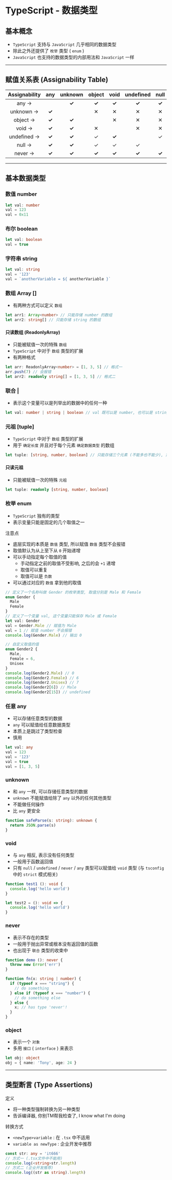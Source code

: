 # TypeScript - 数据类型



## 基本概念

- `TypeScript` 支持与 `JavaScript` 几乎相同的数据类型
- 除此之外还提供了 `枚举` 类型 ( `enum` )
- `JavaScript` 也支持的数据类型的内部用法和 `JavaScript` 一样

---

## 赋值关系表 (Assignability Table)

| Assignability |  any  | unknown | object | void  | undefined | null  | never |
| :-----------: | :---: | :-----: | :----: | :---: | :-------: | :---: | ----- |
|     any →     |       |  **✓**  | **✓**  | **✓** |   **✓**   | **✓** | ✕     |
|   unknown →   | **✓** |         |   ✕    |   ✕   |     ✕     |   ✕   | ✕     |
|   object →    | **✓** |  **✓**  |        |   ✕   |     ✕     |   ✕   | ✕     |
|    void →     | **✓** |  **✓**  |   ✕    |       |     ✕     |   ✕   | ✕     |
|  undefined →  | **✓** |  **✓**  |   ✓    | **✓** |           |   ✓   | ✕     |
|    null →     | **✓** |  **✓**  |   ✓    |   ✓   |     ✓     |       | ✕     |
|    never →    | **✓** |  **✓**  | **✓**  | **✓** |   **✓**   | **✓** |       |

---

## 基本数据类型



### 数值 number

```typescript
let val: number
val = 123
val = 0x11
```



### 布尔 boolean

```TypeScript
let val: boolean
val = true
```



### 字符串 string

```TypeScript
let val: string
val = '123'
val = `anotherVariable = ${ anotherVariable }`
```



### 数组 Array []

- 有两种方式可以定义 `数组`

```TypeScript
let arr1: Array<number> // 只能存储 number 的数组
let arr2: string[] // 只能存储 string 的数组
```

#### 只读数组 (ReadonlyArray)

- 只能被赋值一次的特殊 `数组`
- `TypeScript` 中对于 `数组` 类型的扩展
- 有两种格式

```TypeScript
let arr: ReadonlyArray<number> = [1, 3, 5] // 格式一
arr.push(7) // 会报错
let arr2: readonly string[] = [1, 3, 5] // 格式二
```



### 联合 |

- 表示这个变量可以是列举出的数据中的任何一种

```TypeScript
let val: number | string | boolean // val 既可以是 number, 也可以是 string, 还可以是 boolean
```



### 元祖 [tuple]

- `TypeScript` 中对于 `数组` 类型的扩展
- 用于 `确定长度` 并且对于每个元素 `确定数据类型` 的数组

```TypeScript
let tuple: [string, number, boolean] // 只能存储三个元素 (不能多也不能少), 第一个必须是 string, 第二个必须是 number, 第三个必须是 boolean
```

#### 只读元祖

- 只能被赋值一次的特殊 `元祖`

```TypeScript
let tuple: readonly [string, number, boolean]
```



### 枚举 enum

- `TypeScript` 独有的类型
- 表示变量只能是固定的几个取值之一

注意点

- 底层实现的本质是 `数值` 类型, 所以赋值 `数值` 类型不会报错
- 取值默认为从上至下从 `0` 开始递增
- 可以手动指定每个取值的值
  - 手动指定之前的取值不受影响, 之后的会 `+1` 递增
  - 取值可以重复
  - 取值可以是 `负数`
- 可以通过对应的 `数值` 拿到他的取值

```TypeScript
// 定义了一个名称叫做 Gender 的枚举类型, 取值分别是 Male 和 Female
enum Gender {
  Male
  Female
}
// 定义了一个变量 val, 这个变量只能保存 Male 或 Female
let val: Gender
val = Gender.Male // 赋值为 Male
val = 1 // 赋值 number 不会报错
console.log(Gender.Male) // 输出 0

// 自定义取值的值
enum Gender2 {
  Male,
  Female = 6,
  Unisex
}
console.log(Gender2.Male) // 0
console.log(Gender2.Female) // 6
console.log(Gender2.Unisex) // 7
console.log(Gender2[6]) // Male
console.log(Gender2[15]) // undefined
```



### 任意 any

- 可以存储任意类型的数据
- `any` 可以赋值给任意数据类型
- 本质上是跳过了类型检查
- 慎用

```typescript
let val: any
val = 123
val = '123'
val = true
val = [1, 3, 5]
```



### unknown

- 和 `any` 一样, 可以存储任意类型的数据
- `unknown` 不能赋值给除了 `any` 以外的任何其他类型
- 不能做任何操作
- 比 `any` 更安全

```TypeScript
function safeParse(s: string): unknown {
  return JSON.parse(s)
}
```



### void

- 与 `any` 相反, 表示没有任何类型
- 一般用于函数返回值
- 只有 `null` / `undefined` / `never` / `any` 类型可以赋值给 `void` 类型 (与 `tsconfig` 中的 `strict` 模式相关)

```TypeScript
function test1 (): void {
  console.log('hello world')
}

let test2 = (): void => {
  console.log('hello world')
}
```



### never

- 表示不存在的类型
- 一般用于抛出异常或根本没有返回值的函数
- 也出现于 `联合` 类型的收束中

```TypeScript
function demo (): never {
  throw new Error('err')
}

function fn(x: string | number) {
  if (typeof x === "string") {
    // do something
  } else if (typeof x === "number") {
    // do something else
  } else {
    x; // has type 'never'!
  }
}
```



### object

- 表示一个 `对象`
- 多用 `接口` ( `interface` ) 来表示

```TypeScript
let obj: object
obj = { name: 'Tony', age: 24 }
```

---

## 类型断言 (Type Assertions)

定义

- 将一种类型强制转换为另一种类型
- 告诉编译器, 你别TM帮我检查了, I know what I'm doing

转换方式

- `<newType>variable` : 在 `.tsx` 中不适用
- `variable as newType` : 企业开发中推荐

```TypeScript
const str: any = 'it666'
// 方式一 (.tsx文件中不能用)
console.log(<string>str.length)
// 方式二 (企业开发推荐)
console.log((str as string).length)
```




































